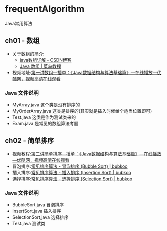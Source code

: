 # frequentAlgorithm
Java常用算法

## ch01 - 数组
* 关于数组的简介:
  * [java数组详解 - CSDN博客 ](http://blog.csdn.net/oguro/article/details/52971487)
  * [Java 数组 | 菜鸟教程 ](http://www.runoob.com/java/java-array.html)
* 视频地址:[第一讲数组—播单：《Java数据结构与算法基础篇》—在线播放—优酷网，视频高清在线观看 ](http://v.youku.com/v_show/id_XMzQ1OTc0NDA1Ng==.html?spm=a2h1n.8251843.playList.5~5~A&f=51582809&o=1)

### Java 文件说明
* MyArray.java 这个类是没有排序的
* MyOrderArray.java 这类是排序的(其实就是插入时候给个适当位置即可)
* Test.java 这类是作为测试类来的
* Exam.java  是常见的数组算法考题
 

## ch02 - 简单排序
* 视频教程:[第二讲简单排序—播单：《Java数据结构与算法基础篇》—在线播放—优酷网，视频高清在线观看](http://v.youku.com/v_show/id_XMzQ1OTc2MTY4OA==.html?spm=a2h1n.8251843.playList.5!2~5~A&f=51582809&o=1)
* 冒泡排序:[常见排序算法 - 冒泡排序 (Bubble Sort) | bubkoo](http://bubkoo.com/2014/01/12/sort-algorithm/bubble-sort/)
* 插入排序:[常见排序算法 - 插入排序 (Insertion Sort) | bubkoo ](http://bubkoo.com/2014/01/14/sort-algorithm/insertion-sort/)
* 选择排序:[常见排序算法 - 选择排序 (Selection Sort) | bubkoo ](http://bubkoo.com/2014/01/13/sort-algorithm/selection-sort/)


### Java 文件说明
* BubbleSort.java 冒泡排序
* InsertSort.java 插入排序
* SelectionSort,java 选择排序
* Test.java 测试类
